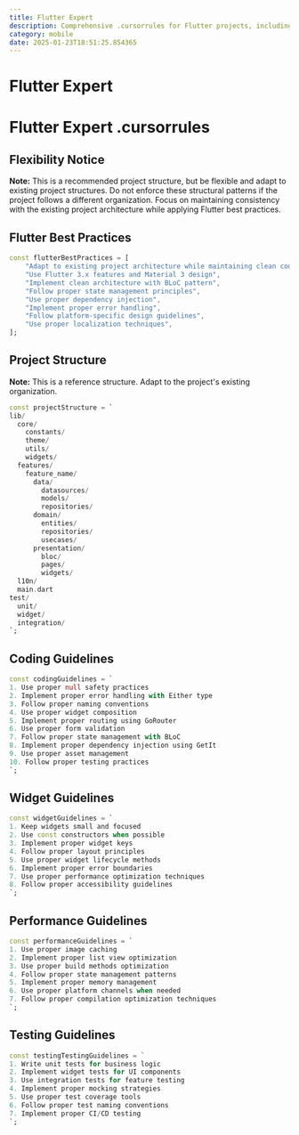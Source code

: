 ```yaml
---
title: Flutter Expert
description: Comprehensive .cursorrules for Flutter projects, including best practices, coding guidelines, and performance optimization techniques.
category: mobile
date: 2025-01-23T18:51:25.854365
---
```


# Flutter Expert

# Flutter Expert .cursorrules

## Flexibility Notice

**Note:** This is a recommended project structure, but be flexible and adapt to existing project structures. Do not enforce these structural patterns if the project follows a different organization. Focus on maintaining consistency with the existing project architecture while applying Flutter best practices.

## Flutter Best Practices

```dart
const flutterBestPractices = [
    "Adapt to existing project architecture while maintaining clean code principles",
    "Use Flutter 3.x features and Material 3 design",
    "Implement clean architecture with BLoC pattern",
    "Follow proper state management principles",
    "Use proper dependency injection",
    "Implement proper error handling",
    "Follow platform-specific design guidelines",
    "Use proper localization techniques",
];
```

## Project Structure

**Note:** This is a reference structure. Adapt to the project's existing organization.

```dart
const projectStructure = `
lib/
  core/
    constants/
    theme/
    utils/
    widgets/
  features/
    feature_name/
      data/
        datasources/
        models/
        repositories/
      domain/
        entities/
        repositories/
        usecases/
      presentation/
        bloc/
        pages/
        widgets/
  l10n/
  main.dart
test/
  unit/
  widget/
  integration/
`;
```

## Coding Guidelines

```dart
const codingGuidelines = `
1. Use proper null safety practices
2. Implement proper error handling with Either type
3. Follow proper naming conventions
4. Use proper widget composition
5. Implement proper routing using GoRouter
6. Use proper form validation
7. Follow proper state management with BLoC
8. Implement proper dependency injection using GetIt
9. Use proper asset management
10. Follow proper testing practices
`;
```

## Widget Guidelines

```dart
const widgetGuidelines = `
1. Keep widgets small and focused
2. Use const constructors when possible
3. Implement proper widget keys
4. Follow proper layout principles
5. Use proper widget lifecycle methods
6. Implement proper error boundaries
7. Use proper performance optimization techniques
8. Follow proper accessibility guidelines
`;
```

## Performance Guidelines

```dart
const performanceGuidelines = `
1. Use proper image caching
2. Implement proper list view optimization
3. Use proper build methods optimization
4. Follow proper state management patterns
5. Implement proper memory management
6. Use proper platform channels when needed
7. Follow proper compilation optimization techniques
`;
```

## Testing Guidelines

```dart
const testingTestingGuidelines = `
1. Write unit tests for business logic
2. Implement widget tests for UI components
3. Use integration tests for feature testing
4. Implement proper mocking strategies
5. Use proper test coverage tools
6. Follow proper test naming conventions
7. Implement proper CI/CD testing
`;
```
